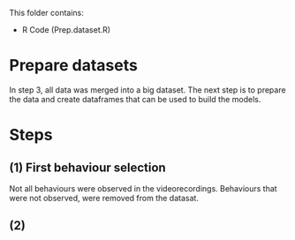 This folder contains:
- R Code (Prep.dataset.R)

# Prepare datasets
In step 3, all data was merged into a big dataset. The next step is to prepare the data and create dataframes that can be used to build the models.

# Steps
## (1) First behaviour selection
Not all behaviours were observed in the videorecordings. Behaviours that were not observed, were removed from the datasat. 
## (2) 
